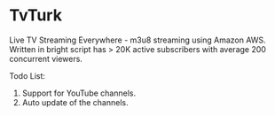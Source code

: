 # TvTurk
Live TV Streaming Everywhere - m3u8 streaming using Amazon AWS. Written in bright script has > 20K active subscribers with average 200 concurrent viewers. 

Todo List:
1) Support for YouTube channels.
2) Auto update of the channels.
